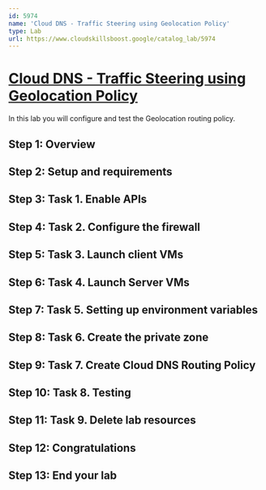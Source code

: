 ```yaml
---
id: 5974
name: 'Cloud DNS - Traffic Steering using Geolocation Policy'
type: Lab
url: https://www.cloudskillsboost.google/catalog_lab/5974
---
```


# [Cloud DNS - Traffic Steering using Geolocation Policy](https://www.cloudskillsboost.google/catalog_lab/5974)

 In this lab you will configure and test the Geolocation routing policy.

## Step 1: Overview

## Step 2: Setup and requirements

## Step 3: Task 1. Enable APIs

## Step 4: Task 2. Configure the firewall

## Step 5: Task 3. Launch client VMs

## Step 6: Task 4. Launch Server VMs

## Step 7: Task 5. Setting up environment variables

## Step 8: Task 6. Create the private zone

## Step 9: Task 7. Create Cloud DNS Routing Policy

## Step 10: Task 8. Testing

## Step 11: Task 9. Delete lab resources

## Step 12: Congratulations

## Step 13: End your lab
